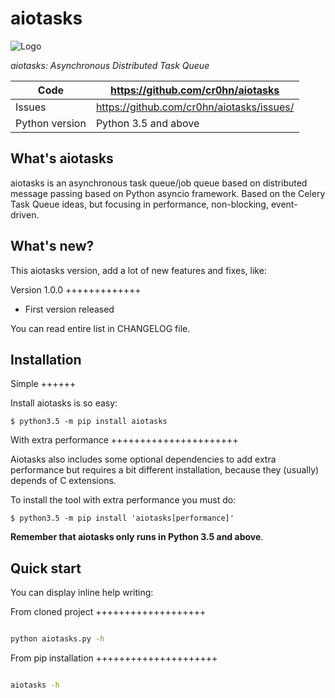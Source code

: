aiotasks
========

![Logo](doc/source/_static/logo.jpg)

*aiotasks: Asynchronous Distributed Task Queue*

Code | https://github.com/cr0hn/aiotasks
---- | ----------------------------------------------
Issues | https://github.com/cr0hn/aiotasks/issues/
Python version | Python 3.5 and above

What's aiotasks
---------------

aiotasks is an asynchronous task queue/job queue based on distributed message passing based on Python asyncio framework. Based on the Celery Task Queue ideas, but focusing in performance, non-blocking, event-driven.

What's new?
-----------

This aiotasks version, add a lot of new features and fixes, like:

Version 1.0.0
+++++++++++++

- First version released

You can read entire list in CHANGELOG file.

Installation
------------

Simple
++++++

Install aiotasks is so easy:

```
$ python3.5 -m pip install aiotasks
```

With extra performance
++++++++++++++++++++++

Aiotasks also includes some optional dependencies to add extra performance but requires a bit different installation, because they (usually) depends of C extensions.

To install the tool with extra performance you must do:

```
$ python3.5 -m pip install 'aiotasks[performance]'
```

**Remember that aiotasks only runs in Python 3.5 and above**.

Quick start
-----------

You can display inline help writing:

From cloned project
+++++++++++++++++++

```bash

python aiotasks.py -h
```

From pip installation
+++++++++++++++++++++

```bash

aiotasks -h
```
